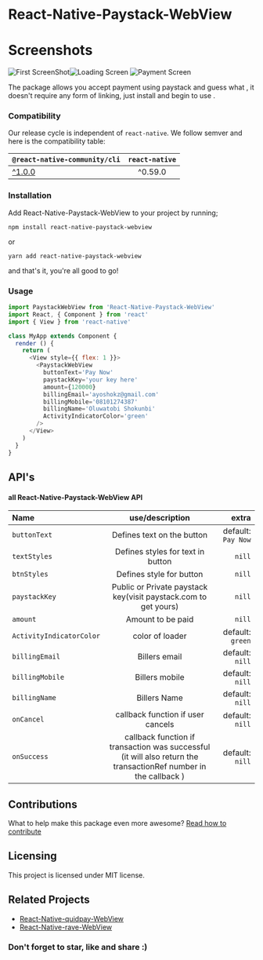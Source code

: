  # React-Native-Paystack-WebView

# Screenshots
![](https://i.ibb.co/bRGL24X/dove-1.png "First ScreenShot")![](https://i.ibb.co/hDrJfY8/dove2.png "Loading Screen") ![](https://i.ibb.co/QMnFBCx/dove3.png "Payment Screen")

The package allows you accept payment using paystack and guess what , it doesn't require any form of linking, just install and begin to use .

### Compatibility

Our release cycle is independent of  `react-native`. We follow semver and here is the compatibility table:

|`@react-native-community/cli` | `react-native`|
| :---         |     :---:      | 
|[^1.0.0](https://github.com/react-native-community/cli/tree/1.x)| ^0.59.0|



### [](https://github.com/just1and0/React-Native-Paystack-WebView#installation)Installation

Add React-Native-Paystack-WebView to your project by running;

`npm install react-native-paystack-webview`

or

`yarn add react-native-paystack-webview`

 and that's it, you're all good to go!

### [](https://github.com/just1and0/React-Native-Paystack-WebView#usage)Usage

```javascript
import PaystackWebView from 'React-Native-Paystack-WebView'
import React, { Component } from 'react'
import { View } from 'react-native'

class MyApp extends Component {
  render () {
    return (
      <View style={{ flex: 1 }}>
        <PaystackWebView
          buttonText='Pay Now'
          paystackKey='your key here'
          amount={120000}
          billingEmail='ayoshokz@gmail.com'
          billingMobile='08101274387'
          billingName='Oluwatobi Shokunbi'
          ActivityIndicatorColor='green'
        />
      </View>
    )
  }
}
```

## API's

#### [](https://github.com/just1and0/object-to-array-convert#all-object-to-array-convert-props)all React-Native-Paystack-WebView API  

 
| Name | use/description | extra |
| :---         |     :---:      |          ---: |
| `buttonText`  | Defines text on the button    | default: `Pay Now`    |
 | `textStyles`  | Defines styles for text in button    | `nill`    |
 | `btnStyles`  | Defines style for button    |  `nill`    |
 | `paystackKey`  | Public or Private paystack key(visit paystack.com to get yours)   |`nill`    |
 | `amount`  | Amount to be paid    | `nill`    |
 | `ActivityIndicatorColor`  | color of loader   | default: `green`    |
 | `billingEmail`  | Billers email   | default: `nill`    |
  | `billingMobile`  | Billers mobile   | default: `nill`    |
  | `billingName`  | Billers Name   | default: `nill`    |
  | `onCancel`  | callback function if user cancels   | default: `nill`    |
  | `onSuccess`  | callback function if transaction was successful (it will also return the transactionRef number in the callback )   | default: `nill`    |
  
 

 
## [](https://github.com/just1and0/object-to-array-convert#contributions)Contributions

What to help make this package even more awesome?  [Read how to contribute](https://github.com/just1and0/React-Native-Paystack-WebView/blob/master/contribution.md)

## [](https://github.com/just1and0/React-Native-Paystack-WebView#licensing)Licensing

This project is licensed under MIT license.

## Related Projects
-  [React-Native-quidpay-WebView](https://github.com/react-native-nigeria/react-native-quidpay-webview)
-  [React-Native-rave-WebView](https://github.com/react-native-nigeria/react-native-rave-webview)




### Don't forget to star, like and share :)
